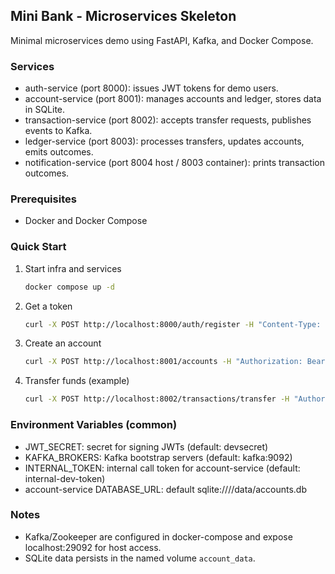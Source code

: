 ## Mini Bank - Microservices Skeleton

Minimal microservices demo using FastAPI, Kafka, and Docker Compose.

### Services

- auth-service (port 8000): issues JWT tokens for demo users.
- account-service (port 8001): manages accounts and ledger, stores data in SQLite.
- transaction-service (port 8002): accepts transfer requests, publishes events to Kafka.
- ledger-service (port 8003): processes transfers, updates accounts, emits outcomes.
- notification-service (port 8004 host / 8003 container): prints transaction outcomes.

### Prerequisites

- Docker and Docker Compose

### Quick Start

1) Start infra and services
   ```bash
   docker compose up -d
   ```

2) Get a token
   ```bash
   curl -X POST http://localhost:8000/auth/register -H "Content-Type: application/json" -d '{"username":"u1","password":"p1"}'
   ```

3) Create an account
   ```bash
   curl -X POST http://localhost:8001/accounts -H "Authorization: Bearer <TOKEN>" -H "Content-Type: application/json" -d '{"owner_id":"u1"}'
   ```
4) Transfer funds (example)
   ```bash
   curl -X POST http://localhost:8002/transactions/transfer -H "Authorization: Bearer <TOKEN>" -H "Content-Type: application/json" -d '{"source_account_id":1,"target_account_id":2,"amount":10}'
   ```
### Environment Variables (common)

- JWT_SECRET: secret for signing JWTs (default: devsecret)
- KAFKA_BROKERS: Kafka bootstrap servers (default: kafka:9092)
- INTERNAL_TOKEN: internal call token for account-service (default: internal-dev-token)
- account-service DATABASE_URL: default sqlite:////data/accounts.db

### Notes

- Kafka/Zookeeper are configured in docker-compose and expose localhost:29092 for host access.
- SQLite data persists in the named volume `account_data`.
